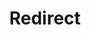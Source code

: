 ﻿---
layout: src/layouts/Redirect.astro
title: Redirect
redirect: https://octopus.com/docs/administration/retention-policies
pubDate:  2023-01-01
navSearch: false
navSitemap: false
navMenu: false
---
